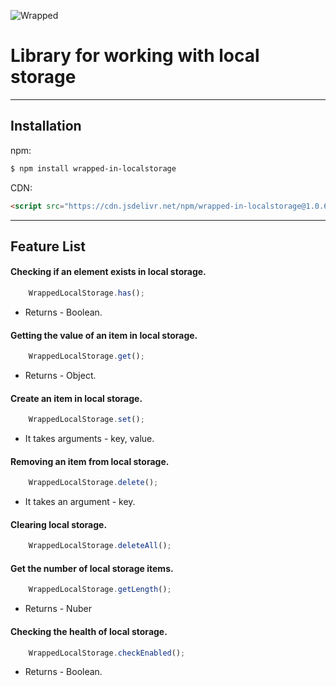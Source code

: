 ![Wrapped](https://github.com/wrapped-in/wrapped-in-localstorage/blob/main/publick/logo.png)
# Library for working with local storage
***
## Installation

npm:

```bash
$ npm install wrapped-in-localstorage
```

CDN:

```html
<script src="https://cdn.jsdelivr.net/npm/wrapped-in-localstorage@1.0.62/dist/wrapped-in-localstorage.min.js"></script>
```
***
## Feature List

#### Checking if an element exists in local storage.
```javascript
    WrappedLocalStorage.has();
```
* Returns - Boolean.

#### Getting the value of an item in local storage.
```javascript
    WrappedLocalStorage.get();
```
* Returns - Object.

#### Create an item in local storage.
```javascript
    WrappedLocalStorage.set();
```
* It takes arguments - key, value.

#### Removing an item from local storage.
```javascript
    WrappedLocalStorage.delete();
```
* It takes an argument - key.

#### Clearing local storage.
```javascript
    WrappedLocalStorage.deleteAll();
```

#### Get the number of local storage items.
```javascript
    WrappedLocalStorage.getLength();
```
* Returns - Nuber

#### Checking the health of local storage.
```javascript
    WrappedLocalStorage.checkEnabled();
```
* Returns - Boolean.